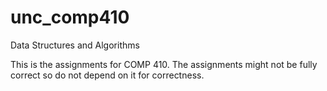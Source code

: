 # unc_comp410
Data Structures and Algorithms

This is the assignments for COMP 410. The assignments might not be fully correct so do not depend on it for correctness.
